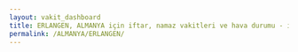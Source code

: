 ```yaml
---
layout: vakit_dashboard
title: ERLANGEN, ALMANYA için iftar, namaz vakitleri ve hava durumu - ilçe/eyalet seç
permalink: /ALMANYA/ERLANGEN/
---
```


<script type="text/javascript">
  var GLOBAL_COUNTRY = 'ALMANYA';
  var GLOBAL_CITY = 'ERLANGEN';
  var GLOBAL_STATE = '';
  var lat = 72;
  var lon = 21;
</script>
